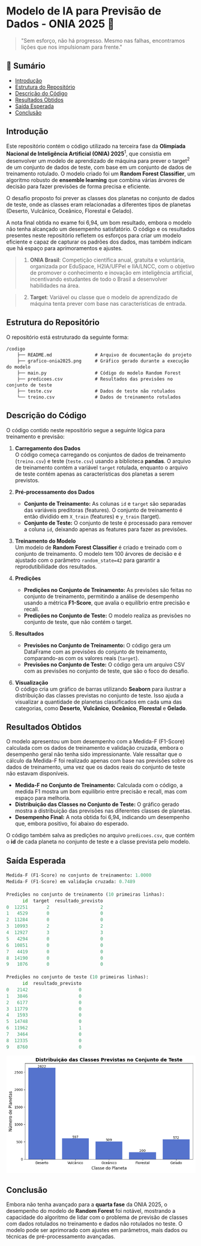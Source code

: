 # Modelo de IA para Previsão de Dados - ONIA 2025  🤖
> "Sem esforço, não há progresso. Mesmo nas falhas, encontramos lições que nos impulsionam para frente."

## 📌 Sumário  
- [Introdução](#-introdução)  
- [Estrutura do Repositório](#-estrutura-do-repositório)  
- [Descrição do Código](#-descrição-do-código)  
- [Resultados Obtidos](#-resultados-obtidos)  
- [Saída Esperada](#-saída-esperada)  
- [Conclusão](#-conclusão)  


## Introdução

Este repositório contém o código utilizado na terceira fase da **Olimpíada Nacional de Inteligência Artificial (ONIA) 2025**<sup>1</sup>, que consistia em desenvolver um modelo de aprendizado de máquina para prever o target<sup>2</sup> de um conjunto de dados de teste, com base em um conjunto de dados de treinamento rotulado. 
O modelo criado foi um **Random Forest Classifier**, um algoritmo robusto de **ensemble learning** que combina várias árvores de decisão para fazer previsões de forma precisa e eficiente.

O desafio proposto foi prever as classes dos planetas no conjunto de dados de teste, onde as classes eram relacionadas a diferentes tipos de planetas (Deserto, Vulcânico, Oceânico, Florestal e Gelado). 

A nota final obtida no exame foi 6,94, um bom resultado, embora o modelo não tenha alcançado um desempenho satisfatório. O código e os resultados presentes neste repositório refletem os esforços para criar um modelo eficiente e capaz de capturar os padrões dos dados, mas também indicam que há espaço para aprimoramentos e ajustes.

> 1. **ONIA Brasil**: Competição científica anual, gratuita e voluntária, organizada por EduSpace, H2IA/UFPel e IIA/LNCC, com o objetivo de promover o conhecimento e inovação em inteligência artificial, incentivando estudantes de todo o Brasil a desenvolver habilidades na área.


> 2. **Target**: Variável ou classe que o modelo de aprendizado de máquina tenta prever com base nas características de entrada.

## Estrutura do Repositório

O repositório está estruturado da seguinte forma:

```
/codigo
    ├── README.md                # Arquivo de documentação do projeto
    ├── grafico-onia2025.png     # Gráfico gerado durante a execução do modelo
    ├── main.py                  # Código do modelo Random Forest
    ├── predicoes.csv            # Resultados das previsões no conjunto de teste
    ├── teste.csv                # Dados de teste não rotulados
    └── treino.csv               # Dados de treinamento rotulados
```

## Descrição do Código

O código contido neste repositório segue a seguinte lógica para treinamento e previsão:

1. **Carregamento dos Dados**  
   O código começa carregando os conjuntos de dados de treinamento (`treino.csv`) e teste (`teste.csv`) usando a biblioteca **pandas**. O arquivo de treinamento contém a variável `target` rotulada, enquanto o arquivo de teste contém apenas as características dos planetas a serem previstos.

2. **Pré-processamento dos Dados**  
   - **Conjunto de Treinamento:** As colunas `id` e `target` são separadas das variáveis preditoras (features). O conjunto de treinamento é então dividido em `X_train` (features) e `y_train` (target).
   - **Conjunto de Teste:** O conjunto de teste é processado para remover a coluna `id`, deixando apenas as features para fazer as previsões.

3. **Treinamento do Modelo**  
   Um modelo de **Random Forest Classifier** é criado e treinado com o conjunto de treinamento. O modelo tem 100 árvores de decisão e é ajustado com o parâmetro `random_state=42` para garantir a reprodutibilidade dos resultados.

4. **Predições**  
   - **Predições no Conjunto de Treinamento:** As previsões são feitas no conjunto de treinamento, permitindo a análise de desempenho usando a métrica **F1-Score**, que avalia o equilíbrio entre precisão e recall.
   - **Predições no Conjunto de Teste:** O modelo realiza as previsões no conjunto de teste, que não contém o target.

5. **Resultados**  
   - **Previsões no Conjunto de Treinamento:** O código gera um DataFrame com as previsões do conjunto de treinamento, comparando-as com os valores reais (`target`).
   - **Previsões no Conjunto de Teste:** O código gera um arquivo CSV com as previsões no conjunto de teste, que são o foco do desafio.

6. **Visualização**  
   O código cria um gráfico de barras utilizando **Seaborn** para ilustrar a distribuição das classes previstas no conjunto de teste. Isso ajuda a visualizar a quantidade de planetas classificados em cada uma das categorias, como **Deserto**, **Vulcânico**, **Oceânico**, **Florestal** e **Gelado**.

## Resultados Obtidos

O modelo apresentou um bom desempenho com a Medida-F (F1-Score) calculada com os dados de treinamento e validação cruzada, embora o desempenho geral não tenha sido impressionante. 
Vale ressaltar que o cálculo da Medida-F foi realizado apenas com base nas previsões sobre os dados de treinamento, uma vez que os dados reais do conjunto de teste não estavam disponíveis.

- **Medida-F no Conjunto de Treinamento:** Calculada com o código, a medida F1 mostra um bom equilíbrio entre precisão e recall, mas com espaço para melhoria.
- **Distribuição das Classes no Conjunto de Teste:** O gráfico gerado mostra a distribuição das previsões nas diferentes classes de planetas.
- **Desempenho Final:** A nota obtida foi 6,94, indicando um desempenho que, embora positivo, foi abaixo do esperado.

O código também salva as predições no arquivo `predicoes.csv`, que contém o **id** de cada planeta no conjunto de teste e a classe prevista pelo modelo.

## Saída Esperada
````py
Medida-F (F1-Score) no conjunto de treinamento: 1.0000
Medida-F (F1-Score) em validação cruzada: 0.7489

Predições no conjunto de treinamento (10 primeiras linhas):
      id  target  resultado_previsto
0  12251       2                   2
1   4529       0                   0
2  11284       0                   0
3  10993       2                   2
4  12927       3                   3
5   4294       0                   0
6  10851       0                   0
7   4419       0                   0
8  14190       0                   0
9   1076       0                   0

Predições no conjunto de teste (10 primeiras linhas):
      id  resultado_previsto
0   2142                   0
1   3846                   0
2   6177                   0
3  11779                   0
4   1593                   0
5  14748                   0
6  11962                   1
7   3464                   0
8  12335                   0
9   8760                   0
````

![Gráfico Gerado](grafico-onia2025.png)


## Conclusão

Embora não tenha avançado para a **quarta fase** da ONIA 2025, o desempenho do modelo de **Random Forest** foi notável, mostrando a capacidade do algoritmo de lidar com o problema de previsão de classes com dados rotulados no treinamento e dados não rotulados no teste. O modelo pode ser aprimorado com ajustes em parâmetros, mais dados ou técnicas de pré-processamento avançadas.
